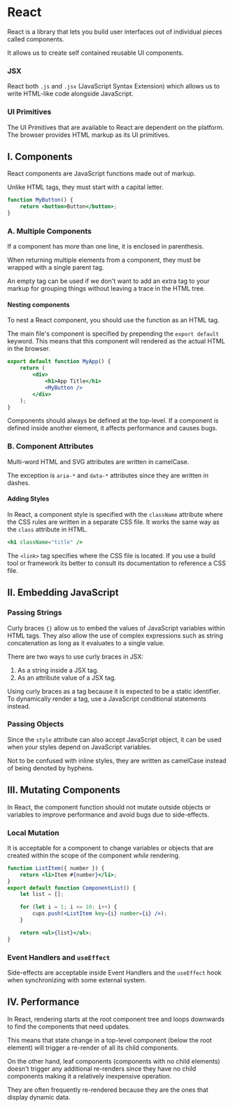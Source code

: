 # **React**

React is a library that lets you build user interfaces out of individual pieces called components.

It allows us to create self contained reusable UI components.

### **JSX**

React both `.js` and `.jsx` (JavaScript Syntax Extension) which allows us to write HTML-like code alongside JavaScript.

### **UI Primitives**

The UI Primitives that are available to React are dependent on the platform. The browser provides HTML markup as its UI primitives.

## **I. Components**

React components are JavaScript functions made out of markup.

Unlike HTML tags, they must start with a capital letter.

```jsx
function MyButton() {
	return <button>Button</button>;
}
```

### **A. Multiple Components**

If a component has more than one line, it is enclosed in parenthesis.

When returning multiple elements from a component, they must be wrapped with a single parent tag.

An empty tag can be used if we don't want to add an extra tag to your markup for grouping things without leaving a trace in the HTML tree.

#### **Nesting components**

To nest a React component, you should use the function as an HTML tag.

The main file's component is specified by prepending the `export default` keyword. This means that this component will rendered as the actual HTML in the browser.

```jsx
export default function MyApp() {
	return (
		<div>
			<h1>App Title</h1>
			<MyButton />
		</div>
	);
}
```

Components should always be defined at the top-level. If a component is defined inside another element, it affects performance and causes bugs.

### **B. Component Attributes**

Multi-word HTML and SVG attributes are written in camelCase.

The exception is `aria-*` and `data-*` attributes since they are written in dashes.

#### **Adding Styles**

In React, a component style is specified with the `className` attribute where the CSS rules are written in a separate CSS file. It works the same way as the `class` attribute in HTML.

```jsx
<h1 className="title" />
```

The `<link>` tag specifies where the CSS file is located. If you use a build tool or framework its better to consult its documentation to reference a CSS file.

## **II. Embedding JavaScript**

### **Passing Strings**

Curly braces `{}` allow us to embed the values of JavaScript variables within HTML tags. They also allow the use of complex expressions such as string concatenation as long as it evaluates to a single value.

There are two ways to use curly braces in JSX:

1. As a string inside a JSX tag.
2. As an attribute value of a JSX tag.

Using curly braces as a tag because it is expected to be a static identifier. To dynamically render a tag, use a JavaScript conditional statements instead.

### **Passing Objects**

Since the `style` attribute can also accept JavaScript object, it can be used when your styles depend on JavaScript variables.

Not to be confused with inline styles, they are written as camelCase instead of being denoted by hyphens.

## **III. Mutating Components**

In React, the component function should not mutate outside objects or variables to improve performance and avoid bugs due to side-effects.

### **Local Mutation**

It is acceptable for a component to change variables or objects that are created within the scope of the component _while_ rendering.

```jsx
function ListItem({ number }) {
	return <li>Item #{number}</li>;
}
export default function ComponentList() {
	let list = [];

	for (let i = 1; i <= 10; i++) {
		cups.push(<ListItem key={i} number={i} />);
	}

	return <ul>{list}</ul>;
}
```

### **Event Handlers and `useEffect`**

Side-effects are acceptable inside Event Handlers and the `useEffect` hook when synchronizing with some external system.

## **IV. Performance**

In React, rendering starts at the root component tree and loops downwards to find the components that need updates.

This means that state change in a top-level component (below the root element) will trigger a re-render of all its child components.

On the other hand, leaf components (components with no child elements) doesn't trigger any additional re-renders since they have no child components making it a relatively inexpensive operation.

They are often frequently re-rendered because they are the ones that display dynamic data.
